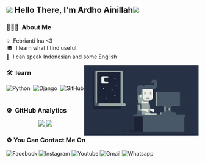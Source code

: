 ## <img src="https://cdn130.picsart.com/235791987029202.gif" width="29px"> Hello There, I'm Ardho Ainillah<img src="https://cdn130.picsart.com/235791987029202.gif" width="29px">



### 👨🏻‍💻 &nbsp;About Me

💡 &nbsp;Febrianti Ina  <3\
🎓 &nbsp;I learn what I find useful.\
💬 &nbsp;I can speak Indonesian and some English

<img alt="Night Coding" src="https://raw.githubusercontent.com/AVS1508/AVS1508/master/assets/Night-Coding.gif" align="right"/>


### 🛠 &nbsp;learn

![Python](https://img.shields.io/badge/-Python-05122A?style=flat&logo=python)&nbsp;
![Django](https://img.shields.io/badge/-Django-05122A?style=flat&logo=Django)&nbsp;
![GitHub](https://img.shields.io/badge/-GitHub-05122A?style=flat&logo=github)&nbsp;

### ⚙️ &nbsp;GitHub Analytics

<center>
<a href="https://github.com/nolepeople">
  <img height="180em" src="https://github-readme-stats-eight-theta.vercel.app/api?username=nolepeople&show_icons=true&theme=algolia&include_all_commits=true&count_private=true"/>
  <img height="180em" src="https://github-readme-stats-eight-theta.vercel.app/api/top-langs/?username=nolepeople&layout=compact&langs_count=8&theme=algolia"/>
</a>
</center>

### ⚙️ You Can Contact Me On
![Facebook](https://img.shields.io/badge/-ardho%20ainullah-05122A?style=flat&logo=facebook)
![Instagram](https://img.shields.io/badge/-@ardho.ainullah-05122A?style=flat&logo=Instagram)
![Youtube](https://img.shields.io/badge/-HnvDie-05122A?style=flat&logo=Youtube)
![Gmail](https://img.shields.io/badge/-natsuya.ren@gmail-05122A?style=flat&logo=gmail)
![Whatsapp](https://img.shields.io/badge/-083135473822-05122A?style=flat&logo=whatsapp)
